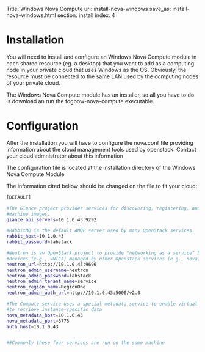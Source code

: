 Title: Windows Nova Compute
url: install-nova-windows
save_as: install-nova-windows.html
section: install
index: 4

Installation
==========

You will need to install and configure an Windows Nova Compute module in each shared resource (eg. a desktop) that you want to add as a computing node in your private cloud that uses Windows as the OS. Obviously, the resource must be connected to the same LAN used by the computing nodes of your private cloud.

The Windows Nova Compute module has an installer, so all you have to do is download an run the fogbow-nova-compute executable.

Configuration
==========

After the installation you will have to configure the nova.conf file providing information about the cloud management tools used by openstack. Contact your cloud admnistrator about this information

The configuration file is located at the installation directory of the Windows Nova Compute Module

The information cited bellow should be changed on the file to fit your cloud:
```bash
[DEFAULT]

#The Glance project provides services for discovering, registering, and retrieving virtual
#machine images. 
glance_api_servers=10.1.0.43:9292

#RabbitMQ is the default AMQP server used by many OpenStack services.
rabbit_host=10.1.0.43
rabbit_password=labstack

#Neutron is an OpenStack project to provide "networking as a service" between interface
#devices (e.g., vNICs) managed by other Openstack services (e.g., nova)
neutron_url=http://10.1.0.43:9696  
neutron_admin_username=neutron 
neutron_admin_password=labstack 
neutron_admin_tenant_name=service
neutron_region_name=RegionOne 
neutron_admin_auth_url=http://10.1.0.43:5000/v2.0 

#The Compute service uses a special metadata service to enable virtual machine instances
#to retrieve instance-specific data
nova_metadata_host=10.1.0.43
nova_metadata_port=8775 
auth_host=10.1.0.43 


##Commonly these four services are run on the same machine
```
